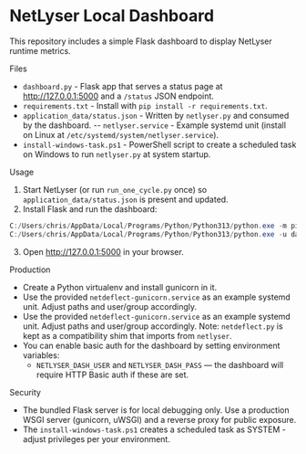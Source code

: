 # NetLyser Local Dashboard

This repository includes a simple Flask dashboard to display NetLyser runtime metrics.

Files
- `dashboard.py` - Flask app that serves a status page at http://127.0.0.1:5000 and a `/status` JSON endpoint.
- `requirements.txt` - Install with `pip install -r requirements.txt`.
- `application_data/status.json` - Written by `netlyser.py` and consumed by the dashboard.
-- `netlyser.service` - Example systemd unit (install on Linux at `/etc/systemd/system/netlyser.service`).
- `install-windows-task.ps1` - PowerShell script to create a scheduled task on Windows to run `netlyser.py` at system startup.

Usage
1. Start NetLyser (or run `run_one_cycle.py` once) so `application_data/status.json` is present and updated.
2. Install Flask and run the dashboard:

```powershell
C:/Users/chris/AppData/Local/Programs/Python/Python313/python.exe -m pip install -r requirements.txt
C:/Users/chris/AppData/Local/Programs/Python/Python313/python.exe -u dashboard.py
```

3. Open http://127.0.0.1:5000 in your browser.

Production

- Create a Python virtualenv and install gunicorn in it.
- Use the provided `netdeflect-gunicorn.service` as an example systemd unit. Adjust paths and user/group accordingly.
- Use the provided `netdeflect-gunicorn.service` as an example systemd unit. Adjust paths and user/group accordingly. Note: `netdeflect.py` is kept as a compatibility shim that imports from `netlyser`.
- You can enable basic auth for the dashboard by setting environment variables:
	- `NETLYSER_DASH_USER` and `NETLYSER_DASH_PASS` — the dashboard will require HTTP Basic auth if these are set.

Security
- The bundled Flask server is for local debugging only. Use a production WSGI server (gunicorn, uWSGI) and a reverse proxy for public exposure.
- The `install-windows-task.ps1` creates a scheduled task as SYSTEM - adjust privileges per your environment.
